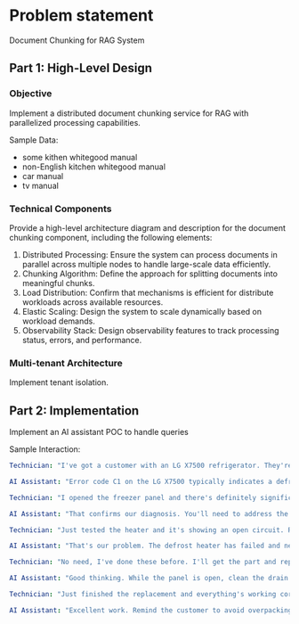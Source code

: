 # Problem statement 

Document Chunking for RAG System

## Part 1: High-Level Design

### Objective  

Implement a distributed document chunking service for RAG with parallelized processing capabilities.

Sample Data:
* some kithen whitegood manual
* non-English kitchen whitegood manual
* car manual
* tv manual

### Technical Components

Provide a high-level architecture diagram and description for the document chunking component, including the following elements: 

1. Distributed Processing: Ensure the system can process documents in parallel across multiple nodes to handle large-scale data efficiently. 
2. Chunking Algorithm: Define the approach for splitting documents into meaningful chunks. 
3. Load Distribution: Confirm that mechanisms is efficient for distribute workloads across available resources. 
4. Elastic Scaling: Design the system to scale dynamically based on workload demands. 
5. Observability Stack: Design observability features to track processing status, errors, and performance. 

### Multi-tenant Architecture

Implement tenant isolation.


## Part 2: Implementation 

Implement an AI assistant POC to handle queries

Sample Interaction: 

```yaml
Technician: "I've got a customer with an LG X7500 refrigerator. They're reporting error code C1 and saying the freezer isn't cooling properly though the refrigerator section seems fine."

AI Assistant: "Error code C1 on the LG X7500 typically indicates a defrost system malfunction. The freezer section not cooling properly while the refrigerator works is consistent with this diagnosis. First, check if there's excessive frost buildup on the evaporator coil. Have you inspected this area yet?"

Technician: "I opened the freezer panel and there's definitely significant ice buildup around the evaporator. Almost completely covered."

AI Assistant: "That confirms our diagnosis. You'll need to address the defrost system failure. First, disconnect power to the unit for safety. Then check the defrost heater for continuity using a multimeter. If the heater has continuity, the issue is likely with the defrost thermostat or control board. Can you test the heater?"

Technician: "Just tested the heater and it's showing an open circuit. Reading is infinite ohms."

AI Assistant: "That's our problem. The defrost heater has failed and needs replacement. For the LG X7500, you'll need part #DR-47890. Once installed, be sure to check the defrost thermostat as well since these components often fail together. Would you like instructions on removing and replacing the heater assembly?"

Technician: "No need, I've done these before. I'll get the part and replace it. Do you recommend any preventative maintenance while I'm in there?"

AI Assistant: "Good thinking. While the panel is open, clean the drain port at the bottom of the evaporator to prevent future blockages. Also inspect the defrost thermostat wiring for any signs of corrosion. The condenser coils should be cleaned if they appear dusty, as this model tends to accumulate debris there quickly."

Technician: "Just finished the replacement and everything's working correctly now. The system is cycling properly and error code is gone."

AI Assistant: "Excellent work. Remind the customer to avoid overpacking the freezer vents to prevent airflow restrictions that can accelerate frost buildup. If you encounter any further issues with this LG X7500 or other refrigerator models, I'm here to assist."
```
